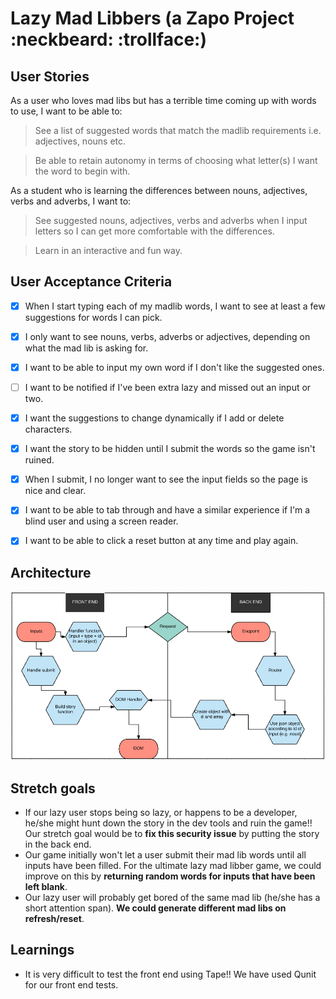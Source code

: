 # Lazy Mad Libbers (a Zapo Project :neckbeard: :trollface:)

## User Stories

As a user who loves mad libs but has a terrible time coming up with words to use, I want to be able to:

> See a list of suggested words that match the madlib requirements i.e. adjectives, nouns etc.

> Be able to retain autonomy in terms of choosing what letter(s) I want the word to begin with.

As a student who is learning the differences between nouns, adjectives, verbs and adverbs, I want to:

> See suggested nouns, adjectives, verbs and adverbs when I input letters so I can get more comfortable with the differences.

> Learn in an interactive and fun way.

## User Acceptance Criteria

- [x] When I start typing each of my madlib words, I want to see at least a few suggestions for words I can pick.
- [x] I only want to see nouns, verbs, adverbs or adjectives, depending on what the mad lib is asking for.
- [x] I want to be able to input my own word if I don't like the suggested ones.
- [ ] I want to be notified if I've been extra lazy and missed out an input or two.
- [x] I want the suggestions to change dynamically if I add or delete characters.
- [x] I want the story to be hidden until I submit the words so the game isn't ruined.
- [x] When I submit, I no longer want to see the input fields so the page is nice and clear.
- [x] I want to be able to tab through and have a similar experience if I'm a blind user and using a screen reader.
- [x] I want to be able to click a reset button at any time and play again.


## Architecture
![Archiecture image](assets/architecture.png)


## Stretch goals

- If our lazy user stops being so lazy, or happens to be a developer, he/she might hunt down the story in the dev tools and ruin the game!! Our stretch goal would be to **fix this security issue** by putting the story in the back end.
- Our game initially won't let a user submit their mad lib words until all inputs have been filled. For the ultimate lazy mad libber game, we could improve on this by **returning random words for inputs that have been left blank**.
- Our lazy user will probably get bored of the same mad lib (he/she has a short attention span). **We could generate different mad libs on refresh/reset**.

## Learnings

- It is very difficult to test the front end using Tape!! We have used Qunit for our front end tests.

